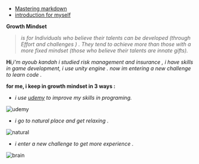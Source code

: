 - [Mastering markdown](https://ayoubkandah.github.io/reading-notes/Readme1)
- [introduction for myself](https://ayoubkandah.github.io/reading-notes/Readme2)








**Growth Mindset**   
 >*is for Individuals who believe their talents can be developed (through Effort and challenges ) .  They tend to achieve more than those with a more fixed mindset (those who believe their talents are innate gifts).*


**Hi**,*i'm ayoub kandah i studied risk management and insurance , i have skills in game development, i use unity engine .
now im entering a new challenge to learn code .*

 **for me,  i keep in growth mindset in 3 ways :**
 - *i use [udemy](https://www.udemy.com/) to improve my skills in programing.*
  
  
  ![udemy](https://about.udemy.com/wp-content/uploads/2017/10/NewUlogo-large-1.png)
  
  - *i go to natural place and get relaxing .*
  
![natural](https://prod-discovery.edx-cdn.org/media/course/image/93f11b63-0c29-4472-964e-c6db1cc574e8-61863a8d0d90.small.jpg)

  - *i enter a new challenge to get more experience .*
 
 ![brain](https://2.bp.blogspot.com/-vT-8XAd3Ggo/VPePpPSmAiI/AAAAAAAAAec/yVZ5SuVobac/s1600/buildbrain.png)
 

